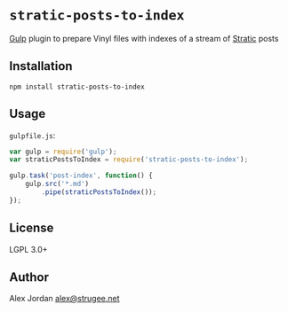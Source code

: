 # `stratic-posts-to-index`

[Gulp][1] plugin to prepare Vinyl files with indexes of a stream of [Stratic][2] posts

## Installation

    npm install stratic-posts-to-index

## Usage

`gulpfile.js`:

```js
var gulp = require('gulp');
var straticPostsToIndex = require('stratic-posts-to-index');

gulp.task('post-index', function() {
    gulp.src('*.md')
        .pipe(straticPostsToIndex());
});
```

## License

LGPL 3.0+

## Author

Alex Jordan <alex@strugee.net>

 [1]: http://gulpjs.com/
 [2]: https://github.com/strugee/generator-stratic
